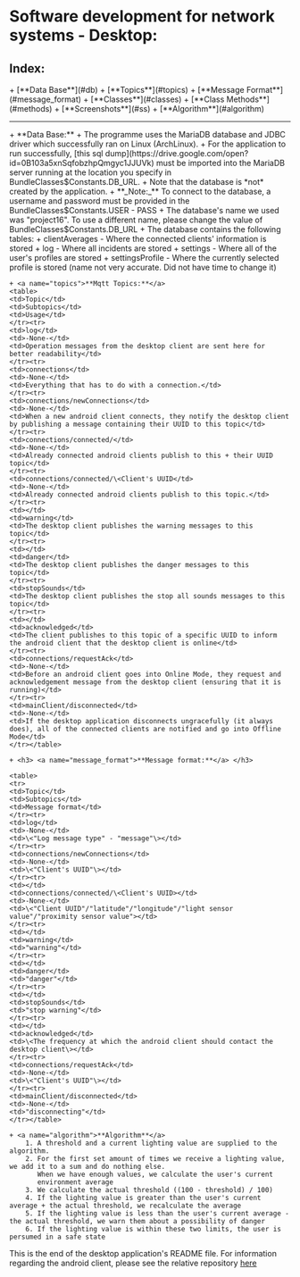 <h1> Software development for network systems - Desktop: </h1>
    <h2> Index: </h2>
+ [**Data Base**](#db)
+ [**Topics**](#topics)
  + [**Message Format**](#message_format)
+ [**Classes**](#classes)
    + [**Class Methods**](#methods)
+ [**Screenshots**](#ss)
+ [**Algorithm**](#algorithm)
<hr>
    + <a name="db">**Data Base:**</a>
        + The programme uses the MariaDB database and JDBC driver which
        successfully ran on Linux (ArchLinux).
        + For the application to run successfully, [this sql dump](https://drive.google.com/open?id=0B103a5xnSqfobzhpQmgyc1JJUVk) must be imported into the MariaDB server running at
          the location you specify in BundleClasses$Constants.DB_URL.
        + Note that the database is *not* created by the application.
        + **_Note:_** To connect to the database, a username and password must be provided in the BundleClasses$Constants.USER - PASS
        + The database's name we used was "project16". To use a different name, please change the value of BundleClasses$Constants.DB_URL
        + The database contains the following tables:
            + clientAverages - Where the connected clients'
            information is stored
            + log - Where all incidents are stored
            + settings - Where all of the user's profiles
            are stored
            + settingsProfile - Where the currently selected
            profile is stored (name not very accurate.
            Did not have time to change it)  

    + <a name="topics">**Mqtt Topics:**</a>
    <table>
    <td>Topic</td>
    <td>Subtopics</td>
    <td>Usage</td>
    </tr><tr>
    <td>log</td>
    <td>-None-</td>
    <td>Operation messages from the desktop client are sent here for better readability</td>
    </tr><tr>
    <td>connections</td>
    <td>-None-</td>
    <td>Everything that has to do with a connection.</td>
    </tr><tr>
    <td>connections/newConnections</td>
    <td>-None-</td>
    <td>When a new android client connects, they notify the desktop client by publishing a message containing their UUID to this topic</td>
    </tr><tr>
    <td>connections/connected/</td>
    <td>-None-</td>
    <td>Already connected android clients publish to this + their UUID topic</td>
    </tr><tr>
    <td>connections/connected/\<Client's UUID</td>
    <td>-None-</td>
    <td>Already connected android clients publish to this topic.</td>
    </tr><tr>
    <td></td>
    <td>warning</td>
    <td>The desktop client publishes the warning messages to this topic</td>
    </tr><tr>
    <td></td>
    <td>danger</td>
    <td>The desktop client publishes the danger messages to this topic</td>
    </tr><tr>
    <td>stopSounds</td>
    <td>The desktop client publishes the stop all sounds messages to this topic</td>
    </tr><tr>
    <td></td>
    <td>acknowledged</td>
    <td>The client publishes to this topic of a specific UUID to inform the android client that the desktop client is online</td>
    </tr><tr>
    <td>connections/requestAck</td>
    <td>-None-</td>
    <td>Before an android client goes into Online Mode, they request and acknowledgement message from the desktop client (ensuring that it is running)</td>
    </tr><tr>
    <td>mainClient/disconnected</td>
    <td>-None-</td>
    <td>If the desktop application disconnects ungracefully (it always does), all of the connected clients are notified and go into Offline Mode</td>
    </tr></table>

    + <h3> <a name="message_format">**Message format:**</a> </h3>

    <table>
    <tr>
    <td>Topic</td>
    <td>Subtopics</td>
    <td>Message format</td>
    </tr><tr>
    <td>log</td>
    <td>-None-</td>
    <td>\<"Log message type" - "message"\></td>
    </tr><tr>
    <td>connections/newConnections</td>
    <td>-None-</td>
    <td>\<"Client's UUID"\></td>
    </tr><tr>
    <td></td>
    <td>connections/connected/\<Client's UUID></td>
    <td>-None-</td>
    <td>\<"Client UUID"/"latitude"/"longitude"/"light sensor value"/"proximity sensor value"></td>
    </tr><tr>
    <td></td>
    <td>warning</td>
    <td>"warning"</td>
    </tr><tr>
    <td></td>
    <td>danger</td>
    <td>"danger"</td>
    </tr><tr>
    <td></td>
    <td>stopSounds</td>
    <td>"stop warning"</td>
    </tr><tr>
    <td></td>
    <td>acknowledged</td>
    <td>\<The frequency at which the android client should contact the desktop client\></td>
    </tr><tr>
    <td>connections/requestAck</td>
    <td>-None-</td>
    <td>\<"Client's UUID"\></td>
    </tr><tr>
    <td>mainClient/disconnected</td>
    <td>-None-</td>
    <td>"disconnecting"</td>
    </tr></table>

    + <a name="algorithm">**Algorithm**</a>
        1. A threshold and a current lighting value are supplied to the algorithm.
        2. For the first set amount of times we receive a lighting value, we add it to a sum and do nothing else.  
           When we have enough values, we calculate the user's current
           environment average
        3. We calculate the actual threshold ((100 - threshold) / 100)
        4. If the lighting value is greater than the user's current average + the actual threshold, we recalculate the average
        5. If the lighting value is less than the user's current average - the actual threshold, we warn them about a possibility of danger
        6. If the lighting value is within these two limits, the user is persumed in a safe state

This is the end of the desktop application's README file.
For information regarding the android client, please
see the relative repository [here](https://github.com/kostaskol/SDNS-Android)
